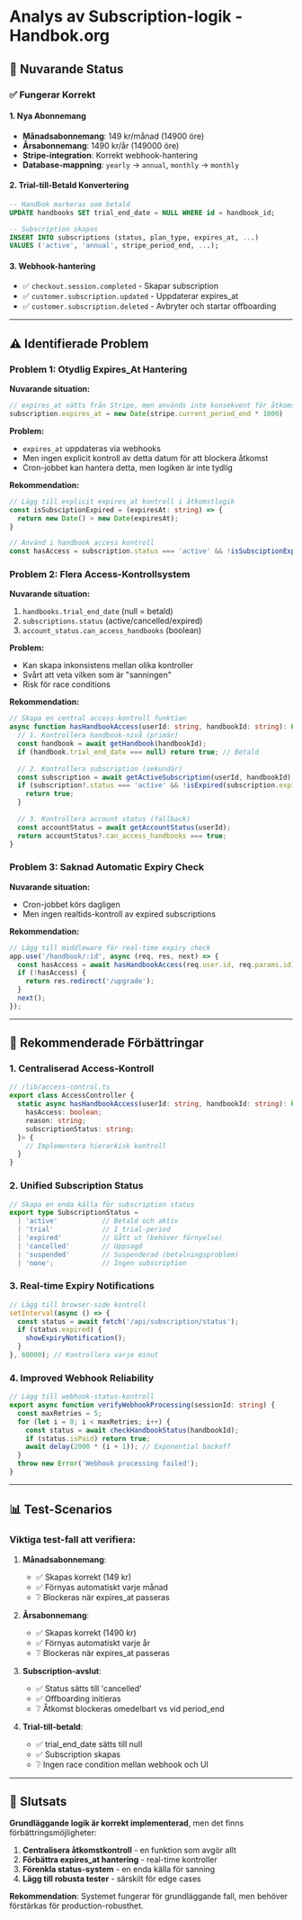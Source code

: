 # Analys av Subscription-logik - Handbok.org

## 🎯 **Nuvarande Status**

### ✅ **Fungerar Korrekt**

#### **1. Nya Abonnemang**
- **Månadsabonnemang**: 149 kr/månad (14900 öre)
- **Årsabonnemang**: 1490 kr/år (149000 öre)
- **Stripe-integration**: Korrekt webhook-hantering
- **Database-mappning**: `yearly` -> `annual`, `monthly` -> `monthly`

#### **2. Trial-till-Betald Konvertering**
```sql
-- Handbok markeras som betald
UPDATE handbooks SET trial_end_date = NULL WHERE id = handbook_id;

-- Subscription skapas
INSERT INTO subscriptions (status, plan_type, expires_at, ...) 
VALUES ('active', 'annual', stripe_period_end, ...);
```

#### **3. Webhook-hantering**
- ✅ `checkout.session.completed` - Skapar subscription
- ✅ `customer.subscription.updated` - Uppdaterar expires_at
- ✅ `customer.subscription.deleted` - Avbryter och startar offboarding

---

## ⚠️ **Identifierade Problem**

### **Problem 1: Otydlig Expires_At Hantering**
**Nuvarande situation:**
```typescript
// expires_at sätts från Stripe, men används inte konsekvent för åtkomstkontroll
subscription.expires_at = new Date(stripe.current_period_end * 1000)
```

**Problem:**
- `expires_at` uppdateras via webhooks
- Men ingen explicit kontroll av detta datum för att blockera åtkomst
- Cron-jobbet kan hantera detta, men logiken är inte tydlig

**Rekommendation:**
```typescript
// Lägg till explicit expires_at kontroll i åtkomstlogik
const isSubsciptionExpired = (expiresAt: string) => {
  return new Date() > new Date(expiresAt);
}

// Använd i handbook access kontroll
const hasAccess = subscription.status === 'active' && !isSubsciptionExpired(subscription.expires_at);
```

### **Problem 2: Flera Access-Kontrollsystem**
**Nuvarande situation:**
1. `handbooks.trial_end_date` (null = betald)
2. `subscriptions.status` (active/cancelled/expired)  
3. `account_status.can_access_handbooks` (boolean)

**Problem:**
- Kan skapa inkonsistens mellan olika kontroller
- Svårt att veta vilken som är "sanningen"
- Risk för race conditions

**Rekommendation:**
```typescript
// Skapa en central access-kontroll funktion
async function hasHandbookAccess(userId: string, handbookId: string): Promise<boolean> {
  // 1. Kontrollera handbook-nivå (primär)
  const handbook = await getHandbook(handbookId);
  if (handbook.trial_end_date === null) return true; // Betald
  
  // 2. Kontrollera subscription (sekundär)
  const subscription = await getActiveSubscription(userId, handbookId);
  if (subscription?.status === 'active' && !isExpired(subscription.expires_at)) {
    return true;
  }
  
  // 3. Kontrollera account status (fallback)
  const accountStatus = await getAccountStatus(userId);
  return accountStatus?.can_access_handbooks === true;
}
```

### **Problem 3: Saknad Automatic Expiry Check**
**Nuvarande situation:**
- Cron-jobbet körs dagligen
- Men ingen realtids-kontroll av expired subscriptions

**Rekommendation:**
```typescript
// Lägg till middleware för real-time expiry check
app.use('/handbook/:id', async (req, res, next) => {
  const hasAccess = await hasHandbookAccess(req.user.id, req.params.id);
  if (!hasAccess) {
    return res.redirect('/upgrade');
  }
  next();
});
```

---

## 🎯 **Rekommenderade Förbättringar**

### **1. Centraliserad Access-Kontroll**
```typescript
// /lib/access-control.ts
export class AccessController {
  static async hasHandbookAccess(userId: string, handbookId: string): Promise<{
    hasAccess: boolean;
    reason: string;
    subscriptionStatus: string;
  }> {
    // Implementera hierarkisk kontroll
  }
}
```

### **2. Unified Subscription Status**
```typescript
// Skapa en enda källa för subscription status
export type SubscriptionStatus = 
  | 'active'           // Betald och aktiv
  | 'trial'            // I trial-period
  | 'expired'          // Gått ut (behöver förnyelse)
  | 'cancelled'        // Uppsagd
  | 'suspended'        // Suspenderad (betalningsproblem)
  | 'none';            // Ingen subscription
```

### **3. Real-time Expiry Notifications**
```typescript
// Lägg till browser-side kontroll
setInterval(async () => {
  const status = await fetch('/api/subscription/status');
  if (status.expired) {
    showExpiryNotification();
  }
}, 60000); // Kontrollera varje minut
```

### **4. Improved Webhook Reliability**
```typescript
// Lägg till webhook-status-kontroll
export async function verifyWebhookProcessing(sessionId: string) {
  const maxRetries = 5;
  for (let i = 0; i < maxRetries; i++) {
    const status = await checkHandbookStatus(handbookId);
    if (status.isPaid) return true;
    await delay(2000 * (i + 1)); // Exponential backoff
  }
  throw new Error('Webhook processing failed');
}
```

---

## 📊 **Test-Scenarios**

### **Viktiga test-fall att verifiera:**

1. **Månadsabonnemang**:
   - ✅ Skapas korrekt (149 kr)
   - ✅ Förnyas automatiskt varje månad
   - ❔ Blockeras när expires_at passeras

2. **Årsabonnemang**:
   - ✅ Skapas korrekt (1490 kr)  
   - ✅ Förnyas automatiskt varje år
   - ❔ Blockeras när expires_at passeras

3. **Subscription-avslut**:
   - ✅ Status sätts till 'cancelled'
   - ✅ Offboarding initieras
   - ❔ Åtkomst blockeras omedelbart vs vid period_end

4. **Trial-till-betald**:
   - ✅ trial_end_date sätts till null
   - ✅ Subscription skapas
   - ❔ Ingen race condition mellan webhook och UI

---

## 🚀 **Slutsats**

**Grundläggande logik är korrekt implementerad**, men det finns förbättringsmöjligheter:

1. **Centralisera åtkomstkontroll** - en funktion som avgör allt
2. **Förbättra expires_at hantering** - real-time kontroller
3. **Förenkla status-system** - en enda källa för sanning
4. **Lägg till robusta tester** - särskilt för edge cases

**Rekommendation**: Systemet fungerar för grundläggande fall, men behöver förstärkas för production-robusthet. 